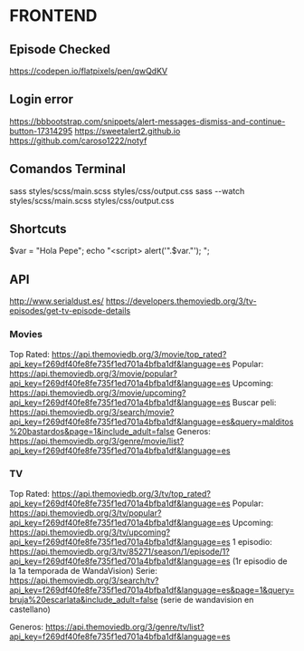 # FRONTEND

## Episode Checked
https://codepen.io/flatpixels/pen/qwQdKV


## Login error
https://bbbootstrap.com/snippets/alert-messages-dismiss-and-continue-button-17314295
https://sweetalert2.github.io
https://github.com/caroso1222/notyf

## Comandos Terminal
sass styles/scss/main.scss  styles/css/output.css
sass --watch styles/scss/main.scss styles/css/output.css

## Shortcuts
$var = "Hola Pepe";
echo "<script> alert('".$var."'); </script>";

## API
http://www.serialdust.es/
https://developers.themoviedb.org/3/tv-episodes/get-tv-episode-details

### Movies
Top Rated: https://api.themoviedb.org/3/movie/top_rated?api_key=f269df40fe8fe735f1ed701a4bfba1df&language=es
Popular: https://api.themoviedb.org/3/movie/popular?api_key=f269df40fe8fe735f1ed701a4bfba1df&language=es
Upcoming: https://api.themoviedb.org/3/movie/upcoming?api_key=f269df40fe8fe735f1ed701a4bfba1df&language=es
Buscar peli: https://api.themoviedb.org/3/search/movie?api_key=f269df40fe8fe735f1ed701a4bfba1df&language=es&query=malditos%20bastardos&page=1&include_adult=false
Generos: https://api.themoviedb.org/3/genre/movie/list?api_key=f269df40fe8fe735f1ed701a4bfba1df&language=es

### TV
Top Rated: https://api.themoviedb.org/3/tv/top_rated?api_key=f269df40fe8fe735f1ed701a4bfba1df&language=es
Popular: https://api.themoviedb.org/3/tv/popular?api_key=f269df40fe8fe735f1ed701a4bfba1df&language=es
Upcoming: https://api.themoviedb.org/3/tv/upcoming?api_key=f269df40fe8fe735f1ed701a4bfba1df&language=es
1 episodio: https://api.themoviedb.org/3/tv/85271/season/1/episode/1?api_key=f269df40fe8fe735f1ed701a4bfba1df&language=es (1r episodio de la 1a temporada de WandaVision)
Serie: https://api.themoviedb.org/3/search/tv?api_key=f269df40fe8fe735f1ed701a4bfba1df&language=es&page=1&query=bruja%20escarlata&include_adult=false (serie de wandavision en castellano)

Generos: https://api.themoviedb.org/3/genre/tv/list?api_key=f269df40fe8fe735f1ed701a4bfba1df&language=es
